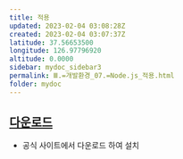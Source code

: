 ```yaml
---
title: 적용
updated: 2023-02-04 03:08:28Z
created: 2023-02-04 03:07:37Z
latitude: 37.56653500
longitude: 126.97796920
altitude: 0.0000
sidebar: mydoc_sidebar3
permalink: Ⅲ.=개발환경_07.=Node.js_적용.html
folder: mydoc
---
```


## [다운로드](https://nodejs.org/ko/)
- 공식 사이트에서 다운로드 하여 설치
